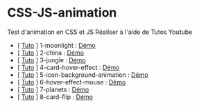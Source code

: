 # CSS-JS-animation
Test d'animation en CSS et JS
Réaliser à l'aide de Tutos Youtube

- [ [Tuto](https://www.youtube.com/watch?v=1wfeqDyMUx4&ab_channel=OnlineTutorials) ] 1-moonlight : [Démo](https://linelinlove.github.io/CSS-JS-animation/1-moonlight/index.html)
- [ [Tuto](https://www.youtube.com/watch?v=Yo3j_Dx4u7c&ab_channel=TrueCoder) ] 2-china : [Démo](https://linelinlove.github.io/CSS-JS-animation/2-china/index.html)
- [ [Tuto](https://www.youtube.com/watch?v=kmM6mqvnxcs&ab_channel=Codehal) ] 3-jungle : [Démo](https://linelinlove.github.io/CSS-JS-animation/3-jungle/index.html)
- [ [Tuto](https://www.youtube.com/watch?v=8b2mTq0Xrtw&ab_channel=OnlineTutorials) ] 4-card-hover-effect : [Démo](https://linelinlove.github.io/CSS-JS-animation/4-card-hover-effect/index.html)
- [ [Tuto](https://www.youtube.com/watch?v=fDSd2fudits&ab_channel=OnlineTutorials) ] 5-icon-background-animation : [Démo](https://linelinlove.github.io/CSS-JS-animation/5-icon-background-animation/index.html)
- [ [Tuto](https://www.youtube.com/watch?v=htGfnF1zN4g&ab_channel=Hyperplexed) ] 6-hover-effect-mouse : [Démo](https://linelinlove.github.io/CSS-JS-animation/6-hover-effect-mouse/index.html)
- [ [Tuto](https://www.youtube.com/watch?v=ntg6tbGxP3k&ab_channel=CodingSnow) ] 7-planets : [Démo](https://linelinlove.github.io/CSS-JS-animation/7-planets/index.html)
- [ [Tuto](https://www.youtube.com/watch?v=QGVXmoZWZuw&ab_channel=TylerPotts) ] 8-card-flip : [Démo](https://linelinlove.github.io/CSS-JS-animation/8-card-flip/index.html)